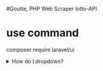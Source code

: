 #Goutte, PHP Web Scraper lotto-API

# use command

composer require laravel/ui

<details>
<summary>How do I dropdown?</summary>
<br>
This is how you dropdown.
</details>
